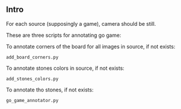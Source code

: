 ## Intro

For each source (supposingly a game), camera should be still.

These are three scripts for annotating go game:

To annotate corners of the board for all images in source, if not exists:

`add_board_corners.py`

To annotate stones colors in source, if not exists:

`add_stones_colors.py`

To annotate tho stones, if not exists:

`go_game_annotator.py`
